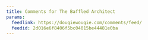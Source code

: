 ```yaml
---
title: Comments for The Baffled Architect
params:
  feedlink: https://dougiewougie.com/comments/feed/
  feedid: 2d016e6f8406f5bc04015be44481e0ba
---
```

